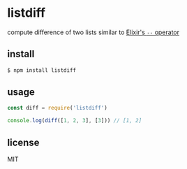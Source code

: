 # listdiff

compute difference of two lists similar to [Elixir's `--` operator](https://elixir-recipes.github.io/lists/list-difference/)

## install
```bash
$ npm install listdiff
```

## usage
```javascript
const diff = require('listdiff')

console.log(diff([1, 2, 3], [3])) // [1, 2]
```

## license
MIT
